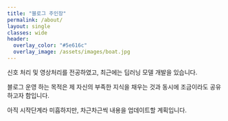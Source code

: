 ```yaml
---
title: "블로그 주인장"
permalink: /about/
layout: single
classes: wide
header:
  overlay_color: "#5e616c"
  overlay_image: /assets/images/boat.jpg  
---
```


신호 처리 및 영상처리를 전공하였고, 최근에는 딥러닝 모델 개발을 있습니다.

블로그 운영 하는 목적은 제 자신의 부족한 지식을 채우는 것과 동시에 조금이라도 공유하고자 함입니다.

아직 시작단계라 미흡하지만, 차근차근씩 내용을 업데이트할 계획입니다. 
